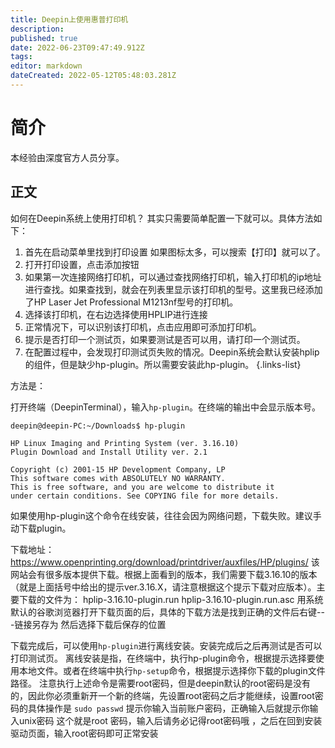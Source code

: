 ```yaml
---
title: Deepin上使用惠普打印机
description: 
published: true
date: 2022-06-23T09:47:49.912Z
tags: 
editor: markdown
dateCreated: 2022-05-12T05:48:03.281Z
---
```


# 简介
本经验由深度官方人员分享。

## 正文

如何在Deepin系统上使用打印机？
其实只需要简单配置一下就可以。具体方法如下：

1. 首先在启动菜单里找到打印设置
如果图标太多，可以搜索【打印】就可以了。
2. 打开打印设置，点击添加按钮
3. 如果第一次连接网络打印机，可以通过查找网络打印机，输入打印机的ip地址进行查找。如果查找到，就会在列表里显示该打印机的型号。这里我已经添加了HP Laser Jet Professional M1213nf型号的打印机。
4. 选择该打印机，在右边选择使用HPLIP进行连接
5. 正常情况下，可以识别该打印机，点击应用即可添加打印机。
6. 提示是否打印一个测试页，如果要测试是否可以用，请打印一个测试页。
7. 在配置过程中，会发现打印测试页失败的情况。Deepin系统会默认安装hplip的组件，但是缺少hp-plugin。所以需要安装此hp-plugin。
{.links-list}

方法是：

打开终端（DeepinTerminal），输入`hp-plugin`。在终端的输出中会显示版本号。

```
deepin@deepin-PC:~/Downloads$ hp-plugin 

HP Linux Imaging and Printing System (ver. 3.16.10)
Plugin Download and Install Utility ver. 2.1

Copyright (c) 2001-15 HP Development Company, LP
This software comes with ABSOLUTELY NO WARRANTY.
This is free software, and you are welcome to distribute it
under certain conditions. See COPYING file for more details.
```

如果使用hp-plugin这个命令在线安装，往往会因为网络问题，下载失败。建议手动下载plugin。

下载地址：
<https://www.openprinting.org/download/printdriver/auxfiles/HP/plugins/>
该网站会有很多版本提供下载。根据上面看到的版本，我们需要下载3.16.10的版本（就是上面括号中给出的提示ver.3.16.X，请注意根据这个提示下载对应版本）。主要下载的文件为：
hplip-3.16.10-plugin.run
hplip-3.16.10-plugin.run.asc
用系统默认的谷歌浏览器打开下载页面的后，具体的下载方法是找到正确的文件后右键---链接另存为  然后选择下载后保存的位置

下载完成后，可以使用`hp-plugin`进行离线安装。安装完成后之后再测试是否可以打印测试页。
离线安装是指，在终端中，执行hp-plugin命令，根据提示选择要使用本地文件。或者在终端中执行`hp-setup`命令，根据提示选择你下载的plugin文件路径。
注意执行上述命令是需要root密码，但是deepin默认的root密码是没有的，因此你必须重新开一个新的终端，先设置root密码之后才能继续，设置root密码的具体操作是 `sudo passwd` 提示你输入当前账户密码，正确输入后就提示你输入unix密码 这个就是root 密码，输入后请务必记得root密码哦 ，之后在回到安装驱动页面，输入root密码即可正常安装
